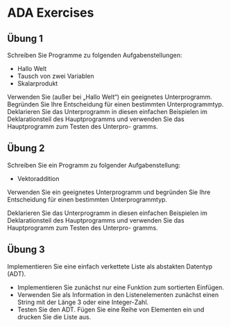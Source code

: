 # ADA Exercises

## Übung 1

Schreiben Sie Programme zu folgenden Aufgabenstellungen:

 - Hallo Welt
 - Tausch von zwei Variablen
 - Skalarprodukt

Verwenden Sie (außer bei „Hallo Welt“) ein geeignetes Unterprogramm.
Begründen Sie Ihre Entscheidung für einen bestimmten Unterprogrammtyp.
Deklarieren Sie das Unterprogramm in diesen einfachen Beispielen im Deklarationsteil des
Hauptprogramms und verwenden Sie das Hauptprogramm zum Testen des Unterpro-
gramms.

## Übung 2

Schreiben Sie ein Programm zu folgender Aufgabenstellung:

 - Vektoraddition

Verwenden Sie ein geeignetes Unterprogramm und begründen Sie Ihre Entscheidung für
einen bestimmten Unterprogrammtyp.

Deklarieren Sie das Unterprogramm in diesen einfachen Beispielen im Deklarationsteil des
Hauptprogramms und verwenden Sie das Hauptprogramm zum Testen des Unterpro-
gramms.

## Übung 3

Implementieren Sie eine einfach verkettete Liste als abstakten Datentyp (ADT).

 - Implementieren Sie zunächst nur eine Funktion zum sortierten Einfügen.
 - Verwenden Sie als Information in den Listenelementen zunächst einen String mit der Länge 3 oder eine Integer-Zahl.
 - Testen Sie den ADT. Fügen Sie eine Reihe von Elementen ein und drucken Sie die Liste aus.
